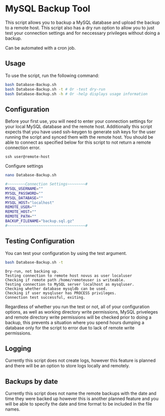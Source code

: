 # MySQL Backup Tool

This script allows you to backup a MySQL database and upload the backup to a remote host. This script also has a dry run option to allow you to just test your connection settings and for neccessary privileges without doing a backup.

Can be automated with a cron job.

## Usage

To use the script, run the following command:

```bash
bash Database-Backup.sh
bash Database-Backup.sh -t # Or -test dry-run
bash Database-Backup.sh -h # Or -help displays usage information
```

## Configuration

Before your first use, you will need to enter your connection settings for your local MySQL database and the remote host. Additionally this script expects that you have used ssh-keygen to generate ssh keys for the user running the script and synced them with the remote host. You should be able to connect as specified below for this script to not return a remote connection error.

```
ssh user@remote-host
```

Configure settings

```bash
nano Database-Backup.sh
```

```bash
#~~~~~~~~Connection Settings~~~~~~~~#
MYSQL_USERNAME=""
MYSQL_PASSWORD=""
MYSQL_DATABASE=""
MYSQL_HOST="localhost"
REMOTE_USER=""
REMOTE_HOST=""
REMOTE_PATH=""
BACKUP_FILENAME="backup.sql.gz"
#~~~~~~~~~~~~~~~~~~~~~~~~~~~~~~~~~~~#
```

## Testing Configuration

You can test your configuration by using the test argument.

```bash
bash Database-Backup.sh -t
```
```
Dry-run, not backing up.
Testing connection to remote host novus as user localuser
Checking if remote path /home/remoteuser is writeable.
Testing connection to MySQL server localhost as mysqluser.
Checking whether database mysqldb can be used.
Checking if user mysqluser has PROCESS privileges.
Connection test successful, exiting.
```

Regardless of whether you run the test or not, all of your configuration options, as well as working directory write permissions, MySQL priveleges and remote directory write permissions will be checked prior to doing a backup, this prevents a situation where you spend hours dumping a database only for the script to error due to lack of remote write permissions.

## Logging

Currently this script does not create logs, however this feature is planned and there will be an option to store logs locally and remotely.

## Backups by date

Currently this script does not name the remote backups with the date and time they were backed up however this is another planned feature and you will be able to specify the date and time format to be included in the file names.
